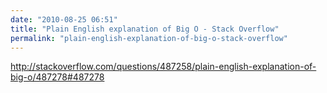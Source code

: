 ```yaml
---
date: "2010-08-25 06:51"
title: "Plain English explanation of Big O - Stack Overflow"
permalink: "plain-english-explanation-of-big-o-stack-overflow"
---
```


http://stackoverflow.com/questions/487258/plain-english-explanation-of-big-o/487278#487278
